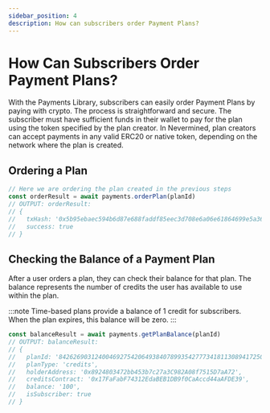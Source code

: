 ```yaml
---
sidebar_position: 4
description: How can subscribers order Payment Plans?
---
```


# How Can Subscribers Order Payment Plans?

With the Payments Library, subscribers can easily order Payment Plans by paying with crypto. The process is straightforward and secure. The subscriber must have sufficient funds in their wallet to pay for the plan using the token specified by the plan creator. In Nevermined, plan creators can accept payments in any valid ERC20 or native token, depending on the network where the plan is created.

## Ordering a Plan

```typescript
// Here we are ordering the plan created in the previous steps
const orderResult = await payments.orderPlan(planId)
// OUTPUT: orderResult: 
// {
//   txHash: '0x5b95ebaec594b6d87e688faddf85eec3d708e6a06e61864699e5a366af1343f6',
//   success: true
// }
```

## Checking the Balance of a Payment Plan

After a user orders a plan, they can check their balance for that plan. The balance represents the number of credits the user has available to use within the plan.

:::note
Time-based plans provide a balance of 1 credit for subscribers. When the plan expires, this balance will be zero.
:::

```typescript
const balanceResult = await payments.getPlanBalance(planId)
// OUTPUT: balanceResult:
// {
//   planId: '84262690312400469275420649384078993542777341811308941725027729655403981619104',
//   planType: 'credits',
//   holderAddress: '0x8924803472bb453b7c27a3C982A08f7515D7aA72',
//   creditsContract: '0x17FaFabF74312EdaBEB1DB9f0CaAccd44aAFDE39',
//   balance: '100',
//   isSubscriber: true
// }
```
